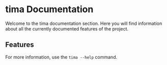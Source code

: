 # tima Documentation

Welcome to the tima documentation section. Here you will find information about all the 
currently documented features of the project.

## Features

For more information, use the `tima --help` command.

